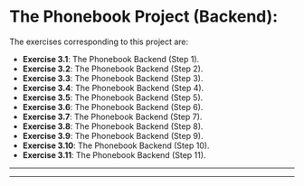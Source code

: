 # The Phonebook Project (Backend):

The exercises corresponding to this project are:

- **Exercise 3.1**: The Phonebook Backend (Step 1).
- **Exercise 3.2**: The Phonebook Backend (Step 2).
- **Exercise 3.3**: The Phonebook Backend (Step 3).
- **Exercise 3.4**: The Phonebook Backend (Step 4).
- **Exercise 3.5**: The Phonebook Backend (Step 5).
- **Exercise 3.6**: The Phonebook Backend (Step 6).
- **Exercise 3.7**: The Phonebook Backend (Step 7).
- **Exercise 3.8**: The Phonebook Backend (Step 8).
- **Exercise 3.9**: The Phonebook Backend (Step 9).
- **Exercise 3.10**: The Phonebook Backend (Step 10).
- **Exercise 3.11**: The Phonebook Backend (Step 11).

---
---